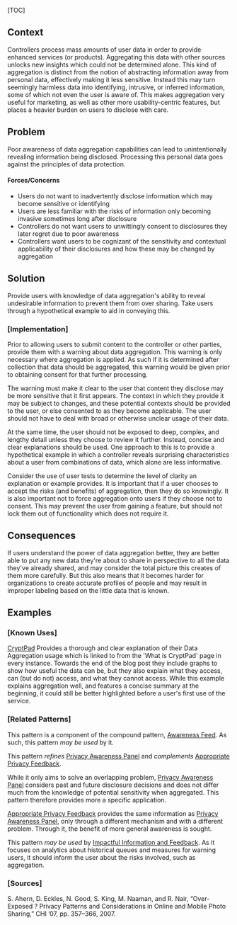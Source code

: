 [TOC]

<!--### [Also Known As]-->
<!-- All other names the pattern is known by.-->


## Context
<!-- The situations in which the pattern may apply.-->
<!-- Aspects which constrain the solution, but are not modified by it. They affect the impact of different forces.-->

Controllers process mass amounts of user data in order to provide enhanced services (or products). Aggregating this data with other sources unlocks new insights which could not be determined alone. This kind of aggregation is distinct from the notion of abstracting information away from personal data, effectively making it less sensitive. Instead this may turn seemingly harmless data into identifying, intrusive, or inferred information, some of which not even the user is aware of. This makes aggregation very useful for marketing, as well as other more usability-centric features, but places a heavier burden on users to disclose with care.

## Problem
<!-- The problem a pattern addresses, including a list of forces describing why a problem might be difficult to solve.-->

Poor awareness of data aggregation capabilities can lead to unintentionally revealing information being disclosed. Processing this personal data goes against the principles of data protection.

#### Forces/Concerns
<!-- Implications in this problem which affect the appropriateness of a solution, and are affected by this pattern.-->
<!-- Forces should be highly visible for easy reference, where less obvious a dedicated section is recommended.-->

- Users do not want to inadvertently disclose information which may become sensitive or identifying
- Users are less familiar with the risks of information only becoming invasive sometimes long after disclosure
- Controllers do not want users to unwittingly consent to disclosures they later regret due to poor awareness
- Controllers want users to be cognizant of the sensitivity and contextual applicability of their disclosures and how these may be changed by aggregation

## Solution
<!-- A concise description of how the pattern addresses the problem.-->

Provide users with knowledge of data aggregation's ability to reveal undesirable information to prevent them from over sharing. Take users through a hypothetical example to aid in conveying this.

<!--### [Structure]-->
<!--A detailed specification of the structural aspects of the pattern. A class diagram if applicable.-->



### [Implementation]
<!--Guidelines for implementing the pattern; code fragments; suggested PETS; policy fragments.-->

Prior to allowing users to submit content to the controller or other parties, provide them with a warning about data aggregation. This warning is only necessary where aggregation is applied. As such if it is determined after collection that data should be aggregated, this warning would be given prior to obtaining consent for that further processing.

The warning must make it clear to the user that content they disclose may be more sensitive that it first appears. The context in which they provide it may be subject to changes, and these potential contexts should be provided to the user, or else consented to as they become applicable. The user should not have to deal with broad or otherwise unclear usage of their data.

At the same time, the user should not be exposed to deep, complex, and lengthy detail unless they choose to review it further. Instead, concise and clear explanations should be used. One approach to this is to provide a hypothetical example in which a controller reveals surprising characteristics about a user from combinations of data, which alone are less informative.

Consider the use of user tests to determine the level of clarity an explanation or example provides. It is important that if a user chooses to accept the risks (and benefits) of aggregation, then they do so knowingly. It is also important not to force aggregation onto users if they choose not to consent. This may prevent the user from gaining a feature, but should not lock them out of functionality which does not require it.

## Consequences
<!--The advantages (benefits) and disadvantages (liabilities) of applying the pattern.-->

If users understand the power of data aggregation better, they are better able to put any new data they're about to share in perspective to all the data they've already shared, and may consider the total picture this creates of them more carefully. But this also means that it becomes harder for organizations to create accurate profiles of people and may result in improper labeling based on the little data that is known.

<!--### [Constraints]-->
<!-- limitations as a consequence of applying the pattern.-->



## Examples
<!--Motivational example to see how the pattern is applied.-->



### [Known Uses]
<!-- Pointers to various applications of the pattern.-->

[CryptPad](https://blog.cryptpad.fr/2017/07/07/cryptpad-analytics-what-we-cant-know-what-we-must-know-what-we-want-to-know/) Provides a thorough and clear explanation of their Data Aggregation usage which is linked to from the 'What is CryptPad' page in every instance. Towards the end of the blog post they include graphs to show how useful the data can be, but they also explain what they access, can (but do not) access, and what they cannot access. While this example explains aggregation well, and features a concise summary at the beginning, it could still be better highlighted before a user's first use of the service.

<!--## See Also-->
<!-- Any pointers to relevant information, not contained in the subfields below.-->



### [Related Patterns]
<!-- Supporting and conflicting patterns-->

This pattern is a component of the compound pattern, [Awareness Feed](Awareness-Feed). As such, this pattern _may be used_ by it.

This pattern _refines_ [Privacy Awareness Panel](Privacy-Awareness-Panel) and _complements_ [Appropriate Privacy Feedback](Appropriate-Privacy-Feedback).

While it only aims to solve an overlapping problem, [Privacy Awareness Panel](Privacy-Awareness-Panel) considers past and future disclosure decisions and does not differ much from the knowledge of potential sensitivity when aggregated. This pattern therefore provides more a specific application.

[Appropriate Privacy Feedback](Appropriate-Privacy-Feedback) provides the same information as [Privacy Awareness Panel](Privacy-Awareness-Panel), only through a different mechanism and with a different problem. Through it, the benefit of more general awareness is sought.

This pattern _may be used_ by [Impactful Information and Feedback](Impactful-Information-and-Feedback). As it focuses on analytics about historical queues and measures for warning users, it should inform the user about the risks involved, such as aggregation.


### [Sources]
<!-- References to the original source of the pattern.-->

S. Ahern, D. Eckles, N. Good, S. King, M. Naaman, and R. Nair, “Over-Exposed ? Privacy Patterns and Considerations in Online and Mobile Photo Sharing,” CHI ’07, pp. 357–366, 2007.

<!--## General Comments-->
<!-- Separate discussion on the pattern.-->



<!--## Tags-->
<!-- User definable descriptors for additional correlation.-->